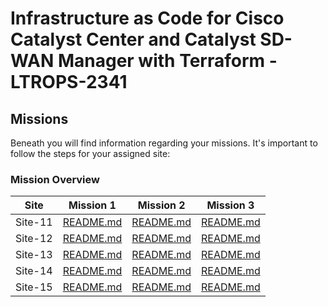 # Infrastructure as Code for Cisco Catalyst Center and Catalyst SD-WAN Manager with Terraform - LTROPS-2341

## Missions

Beneath you will find information regarding your missions. It's important to follow the steps for your assigned site:

### Mission Overview

| Site    | Mission 1                                             | Mission 2                                             | Mission 3                                             |
| ------- | ----------------------------------------------------- | ----------------------------------------------------- | ----------------------------------------------------- |
| Site-11 | <a href='./Site 11/Mission 1/README.md'>README.md</a> | <a href='./Site 11/Mission 2/README.md'>README.md</a> | <a href='./Site 11/Mission 3/README.md'>README.md</a> |
| Site-12 | <a href='./Site 12/Mission 1/README.md'>README.md</a> | <a href='./Site 12/Mission 2/README.md'>README.md</a> | <a href='./Site 12/Mission 3/README.md'>README.md</a> |
| Site-13 | <a href='./Site 13/Mission 1/README.md'>README.md</a> | <a href='./Site 13/Mission 2/README.md'>README.md</a> | <a href='./Site 13/Mission 3/README.md'>README.md</a> |
| Site-14 | <a href='./Site 14/Mission 1/README.md'>README.md</a> | <a href='./Site 14/Mission 2/README.md'>README.md</a> | <a href='./Site 14/Mission 3/README.md'>README.md</a> |
| Site-15 | <a href='./Site 15/Mission 1/README.md'>README.md</a> | <a href='./Site 15/Mission 2/README.md'>README.md</a> | <a href='./Site 15/Mission 3/README.md'>README.md</a> |
